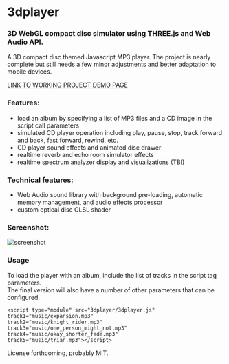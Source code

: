 # 3dplayer
### 3D WebGL compact disc simulator using THREE.js and Web Audio API.

A 3D compact disc themed Javascript MP3 player.  The project is nearly complete but still needs a few minor adjustments and better adaptation to mobile devices.

[LINK TO WORKING PROJECT DEMO PAGE](https://paulslocum.github.io/3dplayer/)

### Features: 
 - load an album by specifying a list of MP3 files and a CD image in the script call parameters
 - simulated CD player operation including play, pause, stop, track forward and back, fast forward, rewind, etc.
 - CD player sound effects and animated disc drawer
 - realtime reverb and echo room simulator effects
 - realtime spectrum analyzer display and visualizations (TBI)
 
### Technical features:
 - Web Audio sound library with background pre-loading, automatic memory management, and audio effects processor
 - custom optical disc GLSL shader

### Screenshot: 

![screenshot](https://paulslocum.github.io/3dplayer/notes/screenshot.jpg)

### Usage

To load the player with an album, include the list of tracks in the script tag parameters.  
The final version will also have a number of other parameters that can be configured.

```
<script type="module" src="3dplayer/3dplayer.js"
track1="music/expansion.mp3" 
track2="music/knight_rider.mp3" 
track3="music/one_person_might_not.mp3"
track4="music/okay_shorter_fade.mp3"
track5="music/trian.mp3"></script>
```

License forthcoming, probably MIT.
